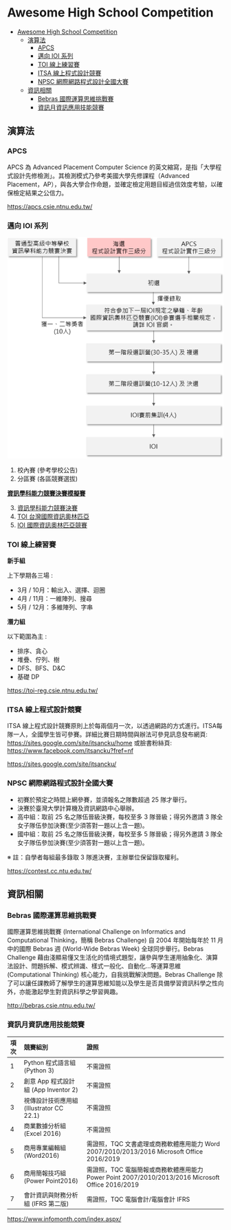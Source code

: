 # Awesome High School Competition

<!--ts-->
   * [Awesome High School Competition](#awesome-high-school-competition)
      * [演算法](#\xE6\xBC\x94\xE7\xAE\x97\xE6\xB3\x95)
         * [APCS](#apcs)
         * [邁向 IOI 系列](#\xE9\x82\x81\xE5\x90\x91-ioi-\xE7\xB3\xBB\xE5\x88\x97)
         * [TOI 線上練習賽](#toi-\xE7\xB7\x9A\xE4\xB8\x8A\xE7\xB7\xB4\xE7\xBF\x92\xE8\xB3\xBD)
         * [ITSA 線上程式設計競賽](#itsa-\xE7\xB7\x9A\xE4\xB8\x8A\xE7\xA8\x8B\xE5\xBC\x8F\xE8\xA8\xAD\xE8\xA8\x88\xE7\xAB\xB6\xE8\xB3\xBD)
         * [NPSC 網際網路程式設計全國大賽](#npsc-\xE7\xB6\xB2\xE9\x9A\x9B\xE7\xB6\xB2\xE8\xB7\xAF\xE7\xA8\x8B\xE5\xBC\x8F\xE8\xA8\xAD\xE8\xA8\x88\xE5\x85\xA8\xE5\x9C\x8B\xE5\xA4\xA7\xE8\xB3\xBD)
      * [資訊相關](#\xE8\xB3\x87\xE8\xA8\x8A\xE7\x9B\xB8\xE9\x97\x9C)
         * [Bebras 國際運算思維挑戰賽](#bebras-\xE5\x9C\x8B\xE9\x9A\x9B\xE9\x81\x8B\xE7\xAE\x97\xE6\x80\x9D\xE7\xB6\xAD\xE6\x8C\x91\xE6\x88\xB0\xE8\xB3\xBD)
         * [資訊月資訊應用技能競賽](#\xE8\xB3\x87\xE8\xA8\x8A\xE6\x9C\x88\xE8\xB3\x87\xE8\xA8\x8A\xE6\x87\x89\xE7\x94\xA8\xE6\x8A\x80\xE8\x83\xBD\xE7\xAB\xB6\xE8\xB3\xBD)

<!-- Added by: ss8651twtw, at: 2020年12月 3日 週四 14時53分01秒 CST -->

<!--te-->

## 演算法

### APCS

APCS 為 Advanced Placement Computer Science 的英文縮寫，是指「大學程式設計先修檢測」。其檢測模式乃參考美國大學先修課程（Advanced Placement，AP），與各大學合作命題，並確定檢定用題目經過信效度考驗，以確保檢定結果之公信力。

https://apcs.csie.ntnu.edu.tw/

### 邁向 IOI 系列

![](TOI流程_20200827.fw.png)

1. 校內賽 (參考學校公告)
2. 分區賽 (各區競賽選拔)

**[資訊學科能力競賽決賽模擬賽](https://nhspc.cc/)**

3. [資訊學科能力競賽決賽](http://nhspc.csie.ntnu.edu.tw/)
4. [TOI 台灣國際資訊奧林匹亞](https://toi.csie.ntnu.edu.tw/)
5. [IOI 國際資訊奧林匹亞競賽](https://zh.wikipedia.org/zh-tw/國際資訊奧林匹亞競賽)

### TOI 線上練習賽

**新手組**

上下學期各三場 :

- 3月 / 10月：輸出入、選擇、迴圈
- 4月 / 11月：一維陣列、搜尋
- 5月 / 12月：多維陣列、字串

**潛力組**

以下範圍為主 :

-  排序、貪心
-  堆疊、佇列、樹
-  DFS、BFS、D&C
-  基礎 DP

https://toi-reg.csie.ntnu.edu.tw/

### ITSA 線上程式設計競賽

ITSA 線上程式設計競賽原則上於每兩個月一次，以透過網路的方式進行。ITSA每隊一人，全國學生皆可參賽。詳細比賽日期時間與辦法可參見訊息發布網頁: https://sites.google.com/site/itsancku/home 或臉書粉絲頁: https://www.facebook.com/itsancku?fref=nf

https://sites.google.com/site/itsancku/

### NPSC 網際網路程式設計全國大賽

- 初賽於預定之時間上網參賽，並須報名之隊數超過 25 隊才舉行。
- 決賽於臺灣大學計算機及資訊網路中心舉辦。
- 高中組：取前 25 名之隊伍晉級決賽，每校至多 3 隊晉級；得另外邀請 3 隊全女子隊伍參加決賽(至少須答對一題以上含一題)。
- 國中組：取前 25 名之隊伍晉級決賽，每校至多 5 隊晉級；得另外邀請 3 隊全女子隊伍參加決賽(至少須答對一題以上含一題)。

※ 註：自學者每組最多錄取 3 隊進決賽，主辦單位保留錄取權利。

https://contest.cc.ntu.edu.tw/

## 資訊相關

### Bebras 國際運算思維挑戰賽

國際運算思維挑戰賽 (International Challenge on Informatics and Computational Thinking，簡稱 Bebras Challenge) 自 2004 年開始每年於 11 月中的國際 Bebras 週 (World-Wide Bebras Week) 全球同步舉行。Bebras Challenge 藉由淺顯易懂又生活化的情境式題型，讓參與學生運用抽象化、演算法設計、問題拆解、模式辨識、樣式一般化、自動化…等運算思維 (Computational Thinking) 核心能力，自我挑戰解決問題。Bebras Challenge 除了可以讓任課教師了解學生的運算思維知能以及學生是否具備學習資訊科學之性向外，亦能激起學生對資訊科學之學習興趣。

http://bebras.csie.ntnu.edu.tw/

### 資訊月資訊應用技能競賽

| 項次 | 競賽組別                                 | 證照                                                                                              |
|:---- |:---------------------------------------- |:------------------------------------------------------------------------------------------------- |
| 1    | Python 程式語言組 (Python 3)             | 不需證照                                                                                          |
| 2    | 創意 App 程式設計組 (App Inventor 2)     | 不需證照                                                                                          |
| 3    | 視傳設計技術應用組 (Illustrator CC 22.1) | 不需證照                                                                                          |
| 4    | 商業數據分析組 (Excel 2016)              | 不需證照                                                                                          |
| 5    | 商用專業編輯組 (Word2016)                | 需證照，TQC 文書處理或商務軟體應用能力 Word 2007/2010/2013/2016 Microsoft Office 2016/2019        |
| 6    | 商用簡報技巧組 (Power Point2016)         | 需證照，TQC 電腦簡報或商務軟體應用能力 Power Point 2007/2010/2013/2016 Microsoft Office 2016/2019 |
| 7    | 會計資訊與財務分析組 (IFRS 第二版)       | 需證照，TQC 電腦會計/電腦會計 IFRS                                                                |

https://www.infomonth.com/index.aspx/
